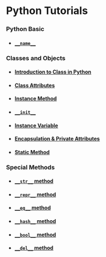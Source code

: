 # Python Tutorials

### Python Basic
-   #### [``__name__``](dundername/__name__.md)

### Classes and Objects
- #### [Introduction to Class in Python](<Classes and Objects/Class.md>)
- #### [Class Attributes](<Classes and Objects/ClassAttribute.md>)
- #### [Instance Method](<Classes and Objects/Method.md>)
- #### [``__init__``](<Classes and Objects/__init__.md>)
- #### [Instance Variable](<Classes and Objects/InstanceVariables.md>)
- #### [Encapsulation & Private Attributes](<Classes and Objects/Encapsulation.md>)
- #### [Static Method](<Classes and Objects/StaticMethod.md>)

### Special Methods
-   #### [``__str__`` method](<Special Methods/__str__.md>)
-   #### [``__repr__`` method](<Special Methods/__repr__.md>)
-   #### [``__eq__`` method](<Special Methods/__eq__.md>)
-   #### [``__hash__`` method](<Special Methods/__hash__.md>)
-   #### [``__bool__`` method](<Special Methods/__bool__.md>)
-   #### [``__del__`` method](<Special Methods/__del__.md>)